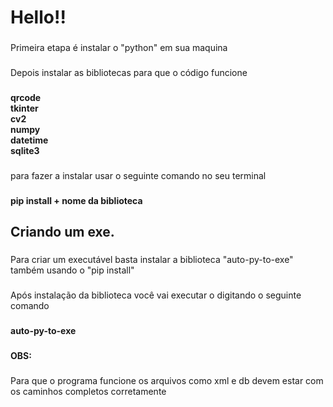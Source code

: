 <h1 align="left">Hello!!</h1>

###

<p align="left">Primeira etapa é instalar o "python" em sua maquina</p>

###

<p align="left">Depois instalar as bibliotecas para que o código funcione</p>

###

<h4 align="left">qrcode<br>tkinter<br>cv2<br>numpy<br>datetime<br>sqlite3</h4>

###

<p align="left">para fazer a instalar usar o seguinte comando no seu terminal</p>

###

<h4 align="left">pip install + nome da biblioteca</h4>

###

<h2 align="left">Criando um exe.</h2>

###

<p align="left">Para criar um executável basta instalar a biblioteca "auto-py-to-exe" também usando o "pip install"</p>

###

<p align="left">Após instalação da biblioteca você vai executar o digitando o seguinte comando</p>

###

<h4 align="left">auto-py-to-exe</h4>

###

<h4 align="left">OBS:</h4>

###

<p align="left">Para que o programa funcione os arquivos como xml e db devem estar com os caminhos completos corretamente</p>

###
